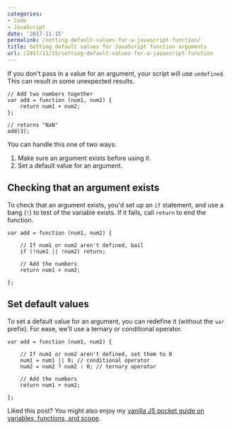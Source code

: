 ```yaml
---
categories:
- Code
- JavaScript
date: '2017-11-15'
permalink: /setting-default-values-for-a-javascript-function/
title: Setting default values for JavaScript function arguments
url: /2017/11/15/setting-default-values-for-a-javascript-function
---
```


If you don't pass in a value for an argument, your script will use `undefined`. This can result in some unexpected results.

```lang-javascript
// Add two numbers together
var add = function (num1, num2) {
	return num1 + num2;
};

// returns "NaN"
add(3);
```

You can handle this one of two ways:

1. Make sure an argument exists before using it.
2. Set a default value for an argument.

## Checking that an argument exists

To check that an argument exists, you'd set up an `if` statement, and use a bang (`!`) to test of the variable exists. If it fails, call `return` to end the function.

```lang-javascript
var add = function (num1, num2) {

	// If num1 or num2 aren't defined, bail
	if (!num1 || !num2) return;

	// Add the numbers
	return num1 + num2;

};
```

## Set default values

To set a default value for an argument, you can redefine it (without the `var` prefix). For ease, we'll use a ternary or conditional operator.

```lang-javascript
var add = function (num1, num2) {

	// If num1 or num2 aren't defined, set them to 0
	num1 = num1 || 0; // conditional operator
	num2 = num2 ? num2 : 0; // ternary operator

	// Add the numbers
	return num1 + num2;

};
```

Liked this post? You might also enjoy my [vanilla JS pocket guide on variables, functions, and scope](/guides/variables-functions-and-scope/).